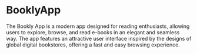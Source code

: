 # BooklyApp
The Bookly App is a modern app designed for reading enthusiasts, allowing users to explore, browse, and read e-books in an elegant and seamless way. The app features an attractive user interface inspired by the designs of global digital bookstores, offering a fast and easy browsing experience.
